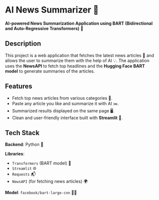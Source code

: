 # AI News Summarizer 📰 
**AI-powered News Summarization Application using BART (Bidirectional and Auto-Regressive Transformers)** 🤖

## Description
This project is a web application that fetches the latest news articles 📰 and allows the user to summarize them with the help of AI 💡. The application uses the **NewsAPI** to fetch top headlines and the **Hugging Face BART model** to generate summaries of the articles.

## Features
- Fetch top news articles from various categories 📑.
- Paste any article you like and summarize it with AI ✂️.
- Summarized results displayed on the same page 🖥️.
- Clean and user-friendly interface built with **Streamlit** 🌟.

## Tech Stack
**Backend**: Python 🐍

**Libraries**:
- `Transformers` (BART model) 🧠
- `Streamlit` 🌐
- `Requests` 📬
- `NewsAPI` (for fetching news articles) 🌍

**Model**: `facebook/bart-large-cnn` 🧑‍💻
